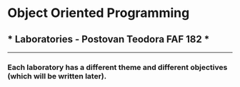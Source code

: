 
# **Object Oriented Programming**
## * Laboratories - Postovan Teodora FAF 182 * 
---
### Each laboratory has a different theme and different objectives (which will be written later).


